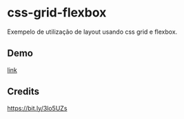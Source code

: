 # css-grid-flexbox
Exempelo de utilização de layout usando css grid e flexbox.

## Demo
[link](https://pc4ucode.github.io/css-grid-flexbox/)

## Credits
https://bit.ly/3lo5UZs